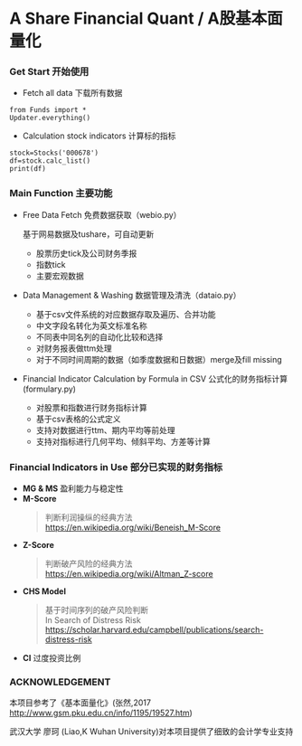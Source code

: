 # A Share Financial Quant / A股基本面量化


### Get Start 开始使用

* Fetch all data 下载所有数据

<pre><code>from Funds import *
Updater.everything()
</pre></code>

* Calculation stock indicators 计算标的指标

<pre><code>stock=Stocks('000678')
df=stock.calc_list()
print(df)
</pre></code>

    
### Main Function 主要功能


* Free Data Fetch 免费数据获取（webio.py）

    基于网易数据及tushare，可自动更新
    * 股票历史tick及公司财务季报
    * 指数tick
    * 主要宏观数据

* Data Management & Washing 数据管理及清洗（dataio.py）
    * 基于csv文件系统的对应数据存取及遍历、合并功能
    * 中文字段名转化为英文标准名称
    * 不同表中同名列的自动化比较和选择
    * 对财务报表做ttm处理
    * 对于不同时间周期的数据（如季度数据和日数据）merge及fill missing
    

* Financial Indicator Calculation by Formula in CSV 公式化的财务指标计算(formulary.py)
    * 对股票和指数进行财务指标计算
    * 基于csv表格的公式定义
    * 支持对数据进行ttm、期内平均等前处理
    * 支持对指标进行几何平均、倾斜平均、方差等计算

    
### Financial Indicators in Use 部分已实现的财务指标

* __MG & MS__ 
    盈利能力与稳定性
* __M-Score__ 
    >判断利润操纵的经典方法  
    <https://en.wikipedia.org/wiki/Beneish_M-Score>
* __Z-Score__ 
    >判断破产风险的经典方法   
    <https://en.wikipedia.org/wiki/Altman_Z-score>
* __CHS Model__ 
    >基于时间序列的破产风险判断    
    In Search of Distress Risk 
    <https://scholar.harvard.edu/campbell/publications/search-distress-risk>
* __CI__    过度投资比例

### ACKNOWLEDGEMENT

本项目参考了《基本面量化》(张然,2017 <http://www.gsm.pku.edu.cn/info/1195/19527.htm>)

武汉大学 廖珂 (Liao,K  Wuhan University)对本项目提供了细致的会计学专业支持

